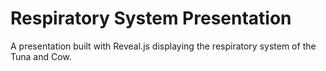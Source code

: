 # Respiratory System Presentation
A presentation built with Reveal.js displaying the respiratory system of the Tuna and Cow.
